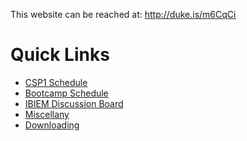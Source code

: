 This website can be reached at: http://duke.is/m6CqCi

# Quick Links

 <!-- a normal html comment 
- [CSP2 Schedule](content/csp2_schedule.md)
-->

- [CSP1 Schedule](content/csp1_schedule.md)
- [Bootcamp Schedule](content/bootcamp_schedule.md)
- [IBIEM Discussion Board](https://github.com/ibiem-master/community)
- [Miscellany](content/reference_info.md)
- [Downloading](content/misc/downloading.md)
